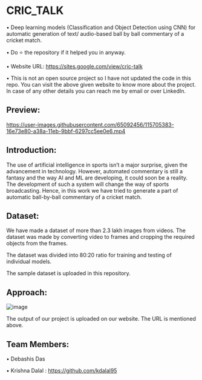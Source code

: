# CRIC_TALK

• Deep learning models (Classification and Object Detection using CNN) for automatic generation of text/ audio-based ball by ball commentary of a cricket match.

• Do ⭐ the repository if it helped you in anyway.

• Website URL: https://sites.google.com/view/cric-talk

• This is not an open source project so I have not updated the code in this repo. You can visit the above given website to know more about the project. In case of any other details you can reach me by email or over LinkedIn.



## Preview:
https://user-images.githubusercontent.com/65092456/115705383-16e73e80-a38a-11eb-9bbf-6297cc5ee0e6.mp4



## Introduction:
The use of artificial intelligence in sports isn’t a major surprise, given the advancement in technology. However, automated commentary is still a fantasy and the way AI and ML are developing, it could soon be a reality. The development of such a system will change the way of sports broadcasting. Hence, in this work we have tried to generate a part of automatic ball-by-ball commentary of a cricket match.

## Dataset:
We have made a dataset of more than 2.3 lakh images from videos. The dataset was made by converting video to frames and cropping the required objects from the frames.

The dataset was divided into 80:20 ratio for training and testing of individual models.

The sample dataset is uploaded in this repository.

## Approach:
![image](https://user-images.githubusercontent.com/65092287/108603941-d2aee080-73d0-11eb-9768-83fe3c134bcc.png)


The output of our project is uploaded on our website. The URL is mentioned above.

## Team Members:

• Debashis Das

• Krishna Dalal : https://github.com/kdalal95
